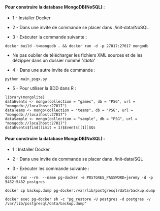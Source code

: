 #### Pour construire la database MongoDB(NoSQL) :

- 1 - Installer Docker

- 2 - Dans une invite de commande se placer dans ./init-data/NoSQL

- 3 - Exécuter la commande suivante : 
```
docker build -t=mongodb . && docker run -d -p 27017:27017 mongodb
```

- Ne pas oublier de télécharger les fichiers XML sources et de les dézipper dans un dossier nommé *'/data'*

- 4 - Dans une autre invite de commande : 
```
python main_psgx.py
```

- 5 - Pour utiliser la BDD dans R :
```
library(mongolite)
dataEvents <- mongo(collection = "games", db = "PSG", url = "mongodb://localhost:27017")
dataTeams <- mongo(collection = "teams", db = "PSG", url = "mongodb://localhost:27017")
dataSample <- mongo(collection = "sample", db = "PSG", url = "mongodb://localhost:27017")
dataEvents$find(limit = 1)$Events[[1]]$Qs
```

#### Pour construire la database MongoDB(NoSQL) :

- 1 : Installer Docker

- 2 - Dans une invite de commande se placer dans ./init-data/SQL

- 3 - Exécuter les commande suivante : 

```
docker run --rm  --name pg-docker -e POSTGRES_PASSWORD=jeremy -d -p 5432:5432 postgres
```
```
docker cp backup.dump pg-docker:/var/lib/postgresql/data/backup.dump
```
```
docker exec pg-docker sh -c "pg_restore -U postgres -d postgres -v /var/lib/postgresql/data/backup.dump"
```


